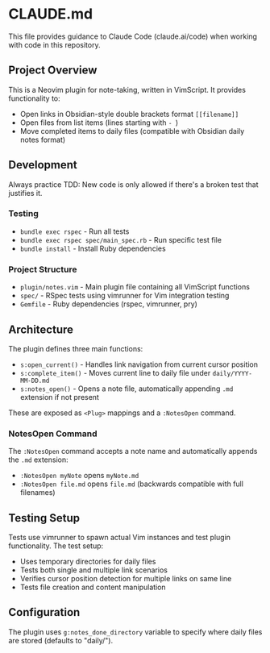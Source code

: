 # CLAUDE.md

This file provides guidance to Claude Code (claude.ai/code) when working with code in this repository.

## Project Overview

This is a Neovim plugin for note-taking, written in VimScript. It provides functionality to:
- Open links in Obsidian-style double brackets format `[[filename]]`
- Open files from list items (lines starting with `- `)
- Move completed items to daily files (compatible with Obsidian daily notes format)

## Development

Always practice TDD: New code is only allowed if there's a broken test that justifies it.

### Testing
- `bundle exec rspec` - Run all tests
- `bundle exec rspec spec/main_spec.rb` - Run specific test file
- `bundle install` - Install Ruby dependencies

### Project Structure
- `plugin/notes.vim` - Main plugin file containing all VimScript functions
- `spec/` - RSpec tests using vimrunner for Vim integration testing
- `Gemfile` - Ruby dependencies (rspec, vimrunner, pry)

## Architecture

The plugin defines three main functions:
- `s:open_current()` - Handles link navigation from current cursor position
- `s:complete_item()` - Moves current line to daily file under `daily/YYYY-MM-DD.md`
- `s:notes_open()` - Opens a note file, automatically appending `.md` extension if not present

These are exposed as `<Plug>` mappings and a `:NotesOpen` command.

### NotesOpen Command
The `:NotesOpen` command accepts a note name and automatically appends the `.md` extension:
- `:NotesOpen myNote` opens `myNote.md`
- `:NotesOpen file.md` opens `file.md` (backwards compatible with full filenames)

## Testing Setup

Tests use vimrunner to spawn actual Vim instances and test plugin functionality. The test setup:
- Uses temporary directories for daily files
- Tests both single and multiple link scenarios  
- Verifies cursor position detection for multiple links on same line
- Tests file creation and content manipulation

## Configuration

The plugin uses `g:notes_done_directory` variable to specify where daily files are stored (defaults to "daily/").
